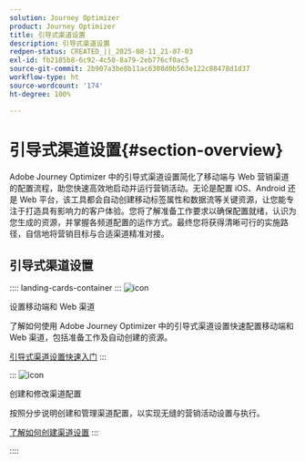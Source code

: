 ```yaml
---
solution: Journey Optimizer
product: Journey Optimizer
title: 引导式渠道设置
description: 引导式渠道设置
redpen-status: CREATED_||_2025-08-11_21-07-03
exl-id: fb2185b8-6c92-4c50-8a79-2eb776cf0ac5
source-git-commit: 2b907a3be8b11ac6308d0b563e122c88478d1d37
workflow-type: ht
source-wordcount: '174'
ht-degree: 100%

---
```


# 引导式渠道设置{#section-overview}

Adobe Journey Optimizer 中的引导式渠道设置简化了移动端与 Web 营销渠道的配置流程，助您快速高效地启动并运行营销活动。无论是配置 iOS、Android 还是 Web 平台，该工具都会自动创建移动标签属性和数据流等关键资源，让您能专注于打造具有影响力的客户体验。您将了解准备工作要求以确保配置就绪，认识为您生成的资源，并掌握各频道配置的运作方式。最终您将获得清晰可行的实施路径，自信地将营销目标与合适渠道精准对接。

## 引导式渠道设置

:::: landing-cards-container
:::
![icon](https://cdn.experienceleague.adobe.com/icons/gear.svg?lang=zh-Hans)

设置移动端和 Web 渠道

了解如何使用 Adobe Journey Optimizer 中的引导式渠道设置快速配置移动端和 Web 渠道，包括准备工作及自动创建的资源。

[引导式渠道设置快速入门](../using/configuration/set-mobile-config.md)
:::

:::
![icon](https://cdn.experienceleague.adobe.com/icons/list-check.svg?lang=zh-Hans)

创建和修改渠道配置

按照分步说明创建和管理渠道配置，以实现无缝的营销活动设置与执行。

[了解如何创建渠道设置](../using/configuration/create-channel-set-up.md)
:::

::::
